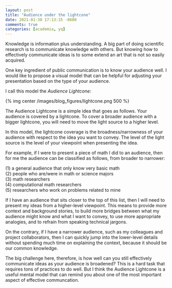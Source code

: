 ```yaml
---
layout: post
title: "Audience under the lightcone"
date: 2021-01-30 17:13:15 -0600
comments: true
categories: [academia, yq]
---
```


Knowledge is information plus understanding. A big part of doing scientific research is to communicate knowledge with others. But knowing how to effectively communicate ideas is to some extend an art that is not so easily acquired.

One key ingredient of public communication is to know your audience well. I would like to propose a visual model that can be helpful for adjusting your presentation based on the type of your audience.

I call this model the *Audience Lightcone*:

{% img center /images/blog_figures/lightcone.png 500 %}

<!--more-->

The Audience Lightcone is a simple idea that goes as follows. Your audience is covered by a lightcone. To cover a broader audience with a bigger lightcone, you will need to move the light source to a higher level.

In this model, the lightcone coverage is the broadness/narrowness of your audience with respect to the idea you want to convey. The level of the light source is the level of your viewpoint when presenting the idea.

For example, if I were to present a piece of math I did to an audience, then for me the audience can be classified as follows, from broader to narrower:

(1) a general audience that only know very basic math  
(2) people who are/were in math or science majors  
(3) math researchers  
(4) computational math researchers  
(5) researchers who work on problems related to mine  

If I have an audience that sits closer to the top of this list, then I will need to present my ideas from a higher-level viewpoint. This means to provide more context and background stories, to build more bridges between what my audience might know and what I want to convey, to use more appropriate analogies, and to refrain from speaking technical jargons.

On the contrary, if I have a narrower audience, such as my colleagues and project collaborators, then I can quickly jump into the lower-level details without spending much time on explaining the context, because it should be our common knowledge.

The big challenge here, therefore, is how well can you still effectively communicate ideas as your audience is broadened? This is a hard task that requires tons of practices to do well. But I think the Audience Lightcone is a useful mental model that can remind you about one of the most important aspect of effective communcation.